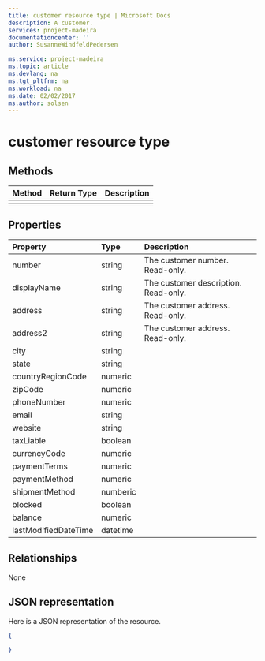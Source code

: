 ```yaml
---
title: customer resource type | Microsoft Docs
description: A customer.
services: project-madeira
documentationcenter: ''
author: SusanneWindfeldPedersen

ms.service: project-madeira
ms.topic: article
ms.devlang: na
ms.tgt_pltfrm: na
ms.workload: na
ms.date: 02/02/2017
ms.author: solsen
---
```


# customer resource type

## Methods

| Method       | Return Type  |Description|
|:---------------|:--------|:----------|
||||

## Properties
| Property	   | Type	|Description|
|:---------------|:--------|:----------|
|number|string|The customer number. Read-only.|
|displayName|string|The customer description. Read-only.|
|address|string|The customer address. Read-only.|
|address2|string|The customer address. Read-only.|
|city|string||
|state|string||
|countryRegionCode|numeric||
|zipCode|numeric||
|phoneNumber|numeric||
|email|string||
|website|string||
|taxLiable|boolean||
|currencyCode|numeric||
|paymentTerms|numeric||
|paymentMethod|numeric||
|shipmentMethod|numberic||
|blocked|boolean||
|balance|numeric||
|lastModifiedDateTime|datetime||  


## Relationships
None

## JSON representation

Here is a JSON representation of the resource.


```json
{
  
}

```